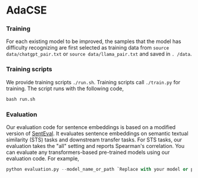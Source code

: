 # AdaCSE
### Training
For each existing model to be improved, the samples that the model has difficulty recognizing are first selected as training data from `source data/chatgpt_pair.txt` or `source data/llama_pair.txt` and saved in  `. /data`.
### Training scripts
We provide training scripts `./run.sh`. Training scripts call `./train.py` for training. The script runs with the following code,
```python
bash run.sh
```
### Evaluation
Our evaluation code for sentence embeddings is based on a modified version of [SentEval](https://github.com/facebookresearch/SentEval). It evaluates sentence embeddings on semantic textual similarity (STS) tasks and downstream transfer tasks. For STS tasks, our evaluation takes the "all" setting and reports Spearman's correlation. 
You can evaluate any transformers-based pre-trained models using our evaluation code. For example,
```python
python evaluation.py --model_name_or_path `Replace with your model or path` --pooler cls_before_pooler --task_set sts --mode test
```
 
